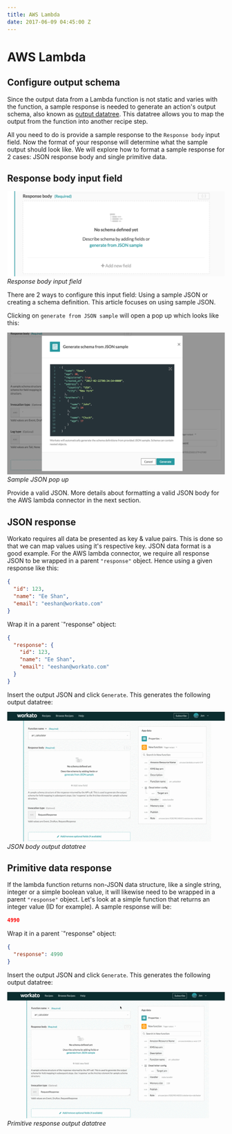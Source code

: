 ```yaml
---
title: AWS Lambda
date: 2017-06-09 04:45:00 Z
---
```


# AWS Lambda

## Configure output schema

Since the output data from a Lambda function is not static and varies with the function, a sample response is needed to generate an action's output schema, also known as [output datatree](/workato-concepts.md#data-tree-and-pills). This datatree allows you to map the output from the function into another recipe step.

All you need to do is provide a sample response to the `Response body` input field. Now the format of your response will determine what the sample output should look like. We will explore how to format a sample response for 2 cases: JSON response body and single primitive data.

## Response body input field

![Schema Designer](/assets/images/aws_lambda/response_body_input_field.png)
*Response body input field*

There are 2 ways to configure this input field: Using a sample JSON or creating a schema definition. This article focuses on using sample JSON.

Clicking on `generate from JSON sample` will open a pop up which looks like this:

![Sample JSON pop up](/assets/images/aws_lambda/sample_json_pop_up.png)
*Sample JSON pop up*

Provide a valid JSON. More details about formatting a valid JSON body for the AWS lambda connector in the next section.

## JSON response

Workato requires all data be presented as key & value pairs. This is done so that we can map values using it's respective key. JSON data format is a good example. For the AWS lambda connector, we require all response JSON to be wrapped in a parent `"response"` object. Hence using a given response like this:

```json
{
  "id": 123,
  "name": "Ee Shan",
  "email": "eeshan@workato.com"
}
```

Wrap it in a parent `"response" object:

```json
{
  "response": {
    "id": 123,
    "name": "Ee Shan",
    "email": "eeshan@workato.com"
  }
}
```

Insert the output JSON and click `Generate`. This generates the following output datatree:

![JSON response output datatree](/assets/images/aws_lambda/json_sample_output.gif)
*JSON body output datatree*

## Primitive data response

If the lambda function returns non-JSON data structure, like a single string, integer or a simple boolean value, it will likewise need to be wrapped in a parent `"response"` object. Let's look at a simple function that returns an integer value (ID for example). A sample response will be:

```json
4990
```

Wrap it in a parent `"response" object:

```json
{
  "response": 4990
}
```

Insert the output JSON and click `Generate`. This generates the following output datatree:

![Primitive response output datatree](/assets/images/aws_lambda/primitive_sample_output.gif)
*Primitive response output datatree*
